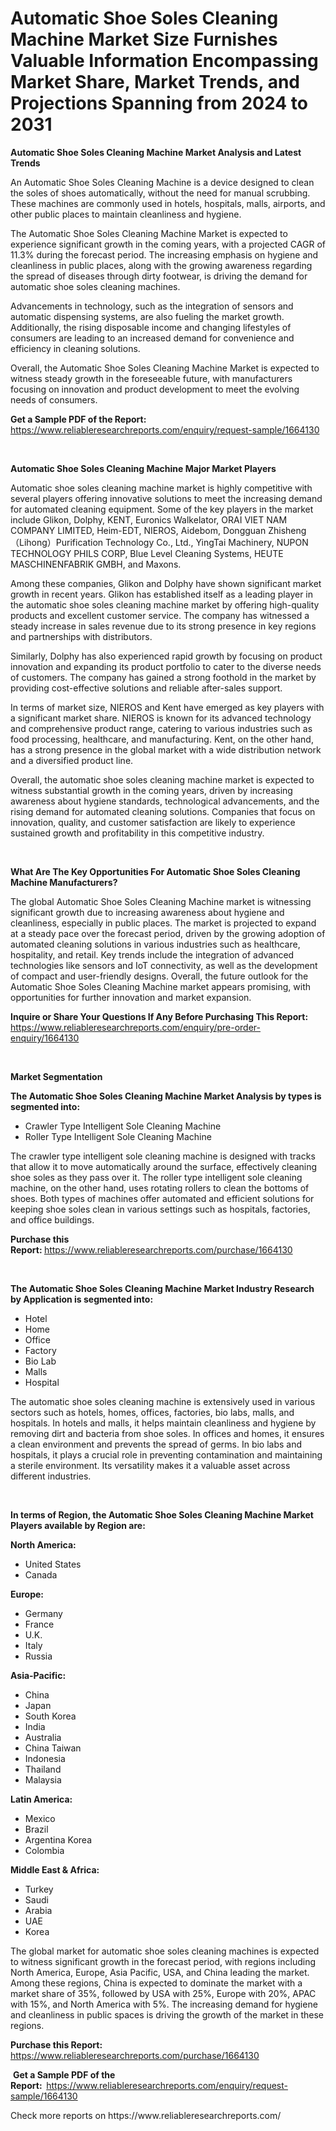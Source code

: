 <p><h1>Automatic Shoe Soles Cleaning Machine Market Size Furnishes Valuable Information Encompassing Market Share, Market Trends, and Projections Spanning from 2024 to 2031</h1></p><p><strong>Automatic Shoe Soles Cleaning Machine Market Analysis and Latest Trends</strong></p>
<p><p>An Automatic Shoe Soles Cleaning Machine is a device designed to clean the soles of shoes automatically, without the need for manual scrubbing. These machines are commonly used in hotels, hospitals, malls, airports, and other public places to maintain cleanliness and hygiene.</p><p>The Automatic Shoe Soles Cleaning Machine Market is expected to experience significant growth in the coming years, with a projected CAGR of 11.3% during the forecast period. The increasing emphasis on hygiene and cleanliness in public places, along with the growing awareness regarding the spread of diseases through dirty footwear, is driving the demand for automatic shoe soles cleaning machines.</p><p>Advancements in technology, such as the integration of sensors and automatic dispensing systems, are also fueling the market growth. Additionally, the rising disposable income and changing lifestyles of consumers are leading to an increased demand for convenience and efficiency in cleaning solutions.</p><p>Overall, the Automatic Shoe Soles Cleaning Machine Market is expected to witness steady growth in the foreseeable future, with manufacturers focusing on innovation and product development to meet the evolving needs of consumers.</p></p>
<p><strong>Get a Sample PDF of the Report:&nbsp;</strong> <a href="https://www.reliableresearchreports.com/enquiry/request-sample/1664130">https://www.reliableresearchreports.com/enquiry/request-sample/1664130</a></p>
<p>&nbsp;</p>
<p><strong>Automatic Shoe Soles Cleaning Machine Major Market Players</strong></p>
<p><p>Automatic shoe soles cleaning machine market is highly competitive with several players offering innovative solutions to meet the increasing demand for automated cleaning equipment. Some of the key players in the market include Glikon, Dolphy, KENT, Euronics Walkelator, ORAI VIET NAM COMPANY LIMITED, Heim-EDT, NIEROS, Aidebom, Dongguan Zhisheng（Lihong）Purification Technology Co., Ltd., YingTai Machinery, NUPON TECHNOLOGY PHILS CORP, Blue Level Cleaning Systems, HEUTE MASCHINENFABRIK GMBH, and Maxons.</p><p>Among these companies, Glikon and Dolphy have shown significant market growth in recent years. Glikon has established itself as a leading player in the automatic shoe soles cleaning machine market by offering high-quality products and excellent customer service. The company has witnessed a steady increase in sales revenue due to its strong presence in key regions and partnerships with distributors.</p><p>Similarly, Dolphy has also experienced rapid growth by focusing on product innovation and expanding its product portfolio to cater to the diverse needs of customers. The company has gained a strong foothold in the market by providing cost-effective solutions and reliable after-sales support.</p><p>In terms of market size, NIEROS and Kent have emerged as key players with a significant market share. NIEROS is known for its advanced technology and comprehensive product range, catering to various industries such as food processing, healthcare, and manufacturing. Kent, on the other hand, has a strong presence in the global market with a wide distribution network and a diversified product line.</p><p>Overall, the automatic shoe soles cleaning machine market is expected to witness substantial growth in the coming years, driven by increasing awareness about hygiene standards, technological advancements, and the rising demand for automated cleaning solutions. Companies that focus on innovation, quality, and customer satisfaction are likely to experience sustained growth and profitability in this competitive industry.</p></p>
<p>&nbsp;</p>
<p><strong>What Are The Key Opportunities For Automatic Shoe Soles Cleaning Machine Manufacturers?</strong></p>
<p><p>The global Automatic Shoe Soles Cleaning Machine market is witnessing significant growth due to increasing awareness about hygiene and cleanliness, especially in public places. The market is projected to expand at a steady pace over the forecast period, driven by the growing adoption of automated cleaning solutions in various industries such as healthcare, hospitality, and retail. Key trends include the integration of advanced technologies like sensors and IoT connectivity, as well as the development of compact and user-friendly designs. Overall, the future outlook for the Automatic Shoe Soles Cleaning Machine market appears promising, with opportunities for further innovation and market expansion.</p></p>
<p><strong>Inquire or Share Your Questions If Any Before Purchasing This Report:</strong> <a href="https://www.reliableresearchreports.com/enquiry/pre-order-enquiry/1664130">https://www.reliableresearchreports.com/enquiry/pre-order-enquiry/1664130</a></p>
<p>&nbsp;</p>
<p><strong>Market Segmentation</strong></p>
<p><strong>The Automatic Shoe Soles Cleaning Machine Market Analysis by types is segmented into:</strong></p>
<p><ul><li>Crawler Type Intelligent Sole Cleaning Machine</li><li>Roller Type Intelligent Sole Cleaning Machine</li></ul></p>
<p><p>The crawler type intelligent sole cleaning machine is designed with tracks that allow it to move automatically around the surface, effectively cleaning shoe soles as they pass over it. The roller type intelligent sole cleaning machine, on the other hand, uses rotating rollers to clean the bottoms of shoes. Both types of machines offer automated and efficient solutions for keeping shoe soles clean in various settings such as hospitals, factories, and office buildings.</p></p>
<p><strong>Purchase this Report:&nbsp;</strong><a href="https://www.reliableresearchreports.com/purchase/1664130">https://www.reliableresearchreports.com/purchase/1664130</a></p>
<p>&nbsp;</p>
<p><strong>The Automatic Shoe Soles Cleaning Machine Market Industry Research by Application is segmented into:</strong></p>
<p><ul><li>Hotel</li><li>Home</li><li>Office</li><li>Factory</li><li>Bio Lab</li><li>Malls</li><li>Hospital</li></ul></p>
<p><p>The automatic shoe soles cleaning machine is extensively used in various sectors such as hotels, homes, offices, factories, bio labs, malls, and hospitals. In hotels and malls, it helps maintain cleanliness and hygiene by removing dirt and bacteria from shoe soles. In offices and homes, it ensures a clean environment and prevents the spread of germs. In bio labs and hospitals, it plays a crucial role in preventing contamination and maintaining a sterile environment. Its versatility makes it a valuable asset across different industries.</p></p>
<p>&nbsp;</p>
<p><strong>In terms of Region, the Automatic Shoe Soles Cleaning Machine Market Players available by Region are:</strong></p>
<p>
    <p> <strong> North America: </strong>
        <ul>
            <li>United States</li>
            <li>Canada</li>
        </ul>
        </p> 
    <p> <strong> Europe: </strong>
        <ul>
            <li>Germany</li>
            <li>France</li>
            <li>U.K.</li>
            <li>Italy</li>
            <li>Russia</li>
        </ul>
        </p> 
    <p> <strong> Asia-Pacific: </strong>
        <ul>
            <li>China</li>
            <li>Japan</li>
            <li>South Korea</li>
            <li>India</li>
            <li>Australia</li>
            <li>China Taiwan</li>
            <li>Indonesia</li>
            <li>Thailand</li>
            <li>Malaysia</li>
        </ul>
        </p> 
    <p> <strong> Latin America: </strong>
        <ul>
            <li>Mexico</li>
            <li>Brazil</li>
            <li>Argentina Korea</li>
            <li>Colombia</li>
        </ul>
        </p> 
    <p> <strong> Middle East & Africa: </strong>
        <ul>
            <li>Turkey</li>
            <li>Saudi</li>
            <li>Arabia</li>
            <li>UAE</li>
            <li>Korea</li>
        </ul>
    </p>
    </p>
<p><p>The global market for automatic shoe soles cleaning machines is expected to witness significant growth in the forecast period, with regions including North America, Europe, Asia Pacific, USA, and China leading the market. Among these regions, China is expected to dominate the market with a market share of 35%, followed by USA with 25%, Europe with 20%, APAC with 15%, and North America with 5%. The increasing demand for hygiene and cleanliness in public spaces is driving the growth of the market in these regions.</p></p>
<p><strong>Purchase this Report: </strong><a href="https://www.reliableresearchreports.com/purchase/1664130">https://www.reliableresearchreports.com/purchase/1664130</a></p>
<p>&nbsp;<strong>Get a Sample PDF of the Report:&nbsp;&nbsp;</strong><a href="https://www.reliableresearchreports.com/enquiry/request-sample/1664130">https://www.reliableresearchreports.com/enquiry/request-sample/1664130</a></p>
<p><strong></strong></p>
<p>Check more reports on https://www.reliableresearchreports.com/</p>